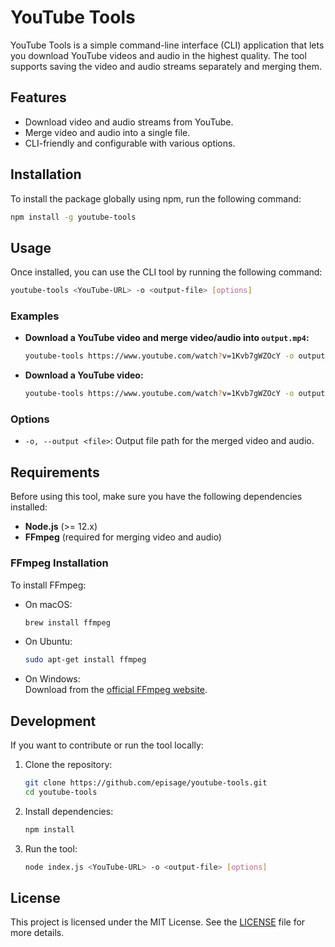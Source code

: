 # YouTube Tools

YouTube Tools is a simple command-line interface (CLI) application that lets you download YouTube videos and audio in the highest quality. The tool supports saving the video and audio streams separately and merging them.

## Features

- Download video and audio streams from YouTube.
- Merge video and audio into a single file.
- CLI-friendly and configurable with various options.

## Installation

To install the package globally using npm, run the following command:

```bash
npm install -g youtube-tools
```

## Usage

Once installed, you can use the CLI tool by running the following command:

```bash
youtube-tools <YouTube-URL> -o <output-file> [options]
```

### Examples

- **Download a YouTube video and merge video/audio into `output.mp4`:**

  ```bash
  youtube-tools https://www.youtube.com/watch?v=1Kvb7gWZOcY -o output.mp4
  ```

- **Download a YouTube video:**

  ```bash
  youtube-tools https://www.youtube.com/watch?v=1Kvb7gWZOcY -o output.mp4
  ```

### Options

- `-o, --output <file>`: Output file path for the merged video and audio.

## Requirements

Before using this tool, make sure you have the following dependencies installed:

- **Node.js** (>= 12.x)
- **FFmpeg** (required for merging video and audio)

### FFmpeg Installation

To install FFmpeg:

- On macOS:  
  ```bash
  brew install ffmpeg
  ```

- On Ubuntu:  
  ```bash
  sudo apt-get install ffmpeg
  ```

- On Windows:  
  Download from the [official FFmpeg website](https://ffmpeg.org/download.html).

## Development

If you want to contribute or run the tool locally:

1. Clone the repository:
   ```bash
   git clone https://github.com/episage/youtube-tools.git
   cd youtube-tools
   ```

2. Install dependencies:
   ```bash
   npm install
   ```

3. Run the tool:
   ```bash
   node index.js <YouTube-URL> -o <output-file> [options]
   ```

## License

This project is licensed under the MIT License. See the [LICENSE](./LICENSE) file for more details.
